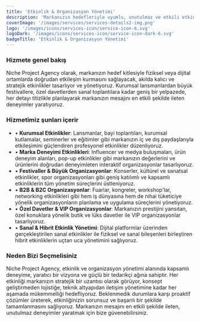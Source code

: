 ```yaml
---
title: 'Etkinlik & Organizasyon Yönetimi'
description: 'Markanızın hedefleriyle uyumlu, unutulmaz ve etkili etkinlikler planlayıp yöneterek, hedef kitlenizle doğrudan ve güçlü bağlar kurmanızı sağlıyoruz.'
coverImage: '/images/services/services-details2-img.png'
logo: '/images/icons/services-icon/service-icon-6.svg'
logoDark: '/images/icons/services-icon/service-icon-dark-6.svg'
badgeTitle: 'Etkinlik & Organizasyon Yönetimi'
---
```


### Hizmete genel bakış

Niche Project Agency olarak, markanızın hedef kitlesiyle fiziksel veya dijital ortamlarda doğrudan etkileşim kurmasını sağlayacak, akılda kalıcı ve stratejik etkinlikler tasarlıyor ve yönetiyoruz. Kurumsal lansmanlardan büyük festivallere, özel davetlerden sanal toplantılara kadar geniş bir yelpazede, her detayı titizlikle planlayarak markanızın mesajını en etkili şekilde ileten deneyimler yaratıyoruz.

### Hizmetimiz şunları içerir

- • **Kurumsal Etkinlikler**: Lansmanlar, bayi toplantıları, kurumsal kutlamalar, seminerler ve eğitimler gibi markanızın iç ve dış paydaşlarıyla etkileşimini güçlendiren profesyonel etkinlikler düzenliyoruz.
- • **Marka Deneyimi Etkinlikleri**: Influencer ve medya buluşmaları, ürün deneyim alanları, pop-up etkinlikler gibi markanızın değerlerini ve ürünlerini doğrudan deneyimleten interaktif organizasyonlar tasarlıyoruz.
- • **Festivaller & Büyük Organizasyonlar**: Konserler, kültürel ve sanatsal etkinlikler, spor organizasyonları gibi geniş katılımlı ve kapsamlı etkinliklerin tüm yönetim süreçlerini üstleniyoruz.
- • **B2B & B2C Organizasyonlar**: Fuarlar, kongreler, workshop'lar, networking etkinlikleri gibi hem iş dünyasına hem de nihai tüketiciye yönelik organizasyonların planlama ve uygulama süreçlerini yönetiyoruz.
- • **Özel Davetler & VIP Organizasyonlar**: Markanızın prestijini yansıtan, özel konuklara yönelik butik ve lüks davetler ile VIP organizasyonlar tasarlıyoruz.
- • **Sanal & Hibrit Etkinlik Yönetimi**: Dijital platformlar üzerinden gerçekleştirilen sanal etkinlikler ile fiziksel ve sanal bileşenleri birleştiren hibrit etkinliklerin uçtan uca yönetimini sağlıyoruz.

### Neden Bizi Seçmelisiniz

Niche Project Agency, etkinlik ve organizasyon yönetimi alanında kapsamlı deneyime, yaratıcı bir vizyona ve güçlü bir tedarikçi ağına sahiptir. Her etkinliği markanızın stratejik bir uzantısı olarak görüyor, konsept geliştirmeden lojistiğe, teknik altyapıdan iletişim yönetimine kadar her aşamada mükemmelliği hedefliyoruz. Beklenmedik durumlara karşı proaktif çözümler üreterek, etkinliğinizin sorunsuz ve başarılı bir şekilde tamamlanmasını sağlıyoruz. Markanızın mesajını en etkili şekilde ileten, unutulmaz deneyimler yaratmak için bize güvenebilirsiniz.